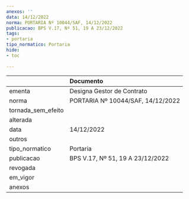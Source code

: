 ```yaml
---
anexos: ''
data: 14/12/2022
norma: PORTARIA Nº 10044/SAF, 14/12/2022
publicacao: BPS V.17, Nº 51, 19 A 23/12/2022
tags:
- portaria
tipo_normatico: Portaria
hide: 
- toc 
 
---
```


|                    | Documento                         |
|:-------------------|:----------------------------------|
| ementa             | Designa Gestor de Contrato        |
| norma              | PORTARIA Nº 10044/SAF, 14/12/2022 |
| tornada_sem_efeito |                                   |
| alterada           |                                   |
| data               | 14/12/2022                        |
| outros             |                                   |
| tipo_normatico     | Portaria                          |
| publicacao         | BPS V.17, Nº 51, 19 A 23/12/2022  |
| revogada           |                                   |
| em_vigor           |                                   |
| anexos             |                                   |